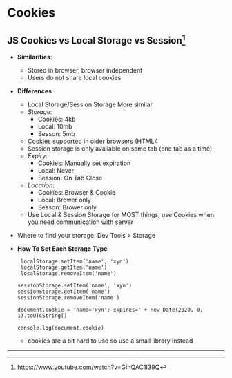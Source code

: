 # Cookies

## JS Cookies vs Local Storage vs Session[^1]
[^1]: https://www.youtube.com/watch?v=GihQAC1I39Q

- **Similarities**: 
  - Stored in browser, browser independent
  - Users do not share local cookies
- **Differences**
  - Local Storage/Session Storage More similar
  - *Storage*:
    - Cookies: 4kb
    - Local: 10mb
    - Sesson: 5mb
  - Cookies supported in older browsers (HTML4
  - Session storage is only available on same tab (one tab as a time)
  - *Expiry*:
    - Cookies: Manually set expiration
    - Local: Never
    - Session: On Tab Close
  - *Location*:
    - Cookies: Browser & Cookie
    - Local: Brower only
    - Sesson: Brower only
  - Use Local & Session Storage for MOST things, use Cookies when you need communication with server
- Where to find your storage: Dev Tools > Storage
- **How To Set Each Storage Type**

    ```js:local
     localStorage.setItem('name', 'xyn')
     localStorage.getItem('name')
     localStorage.removeItem('name')
     ```

    ```js:session
    sessionStorage.setItem('name', 'xyn')
    sessionStorage.getItem('name')
    sessionStorage.removeItem('name')
    ```

    ```js:cookie
    document.cookie = 'name='xyn'; expires=' + new Date(2020, 0, 1).toUTCString()

    console.log(document.cookie)
    ```

  - cookies are a bit hard to use so use a small library instead

----------


